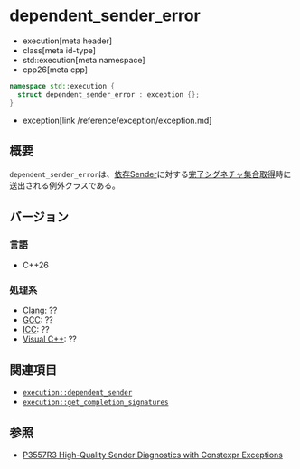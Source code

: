 # dependent_sender_error
* execution[meta header]
* class[meta id-type]
* std::execution[meta namespace]
* cpp26[meta cpp]

```cpp
namespace std::execution {
  struct dependent_sender_error : exception {};
}
```
* exception[link /reference/exception/exception.md]

## 概要
`dependent_sender_error`は、[依存Sender](dependent_sender.md)に対する[完了シグネチャ集合取得](get_completion_signatures.md)時に送出される例外クラスである。


## バージョン
### 言語
- C++26

### 処理系
- [Clang](/implementation.md#clang): ??
- [GCC](/implementation.md#gcc): ??
- [ICC](/implementation.md#icc): ??
- [Visual C++](/implementation.md#visual_cpp): ??


## 関連項目
- [`execution::dependent_sender`](dependent_sender.md)
- [`execution::get_completion_signatures`](get_completion_signatures.md)

## 参照
- [P3557R3 High-Quality Sender Diagnostics with Constexpr Exceptions](https://www.open-std.org/jtc1/sc22/wg21/docs/papers/2025/p3557r3.html)
